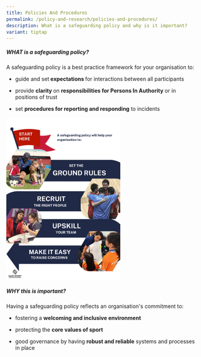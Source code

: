 ```yaml
---
title: Policies And Procedures
permalink: /policy-and-research/policies-and-procedures/
description: What is a safeguarding policy and why is it important?
variant: tiptap
---
```

<h5><strong>WHAT is a safeguarding policy?</strong></h5>
<p>A safeguarding policy is a best practice framework for your organisation
to:</p>
<ul data-tight="true" class="tight">
<li>
<p>guide and set<strong> expectations </strong>for interactions between all
participants</p>
</li>
<li>
<p>provide <strong>clarity </strong>on <strong>responsibilities for Persons In Authority</strong> or
in positions of trust</p>
</li>
<li>
<p>set <strong>procedures for reporting and responding</strong> to incidents</p>
<p></p>
</li>
</ul>
<div class="isomer-image-wrapper">
<img style="width: 60%;" height="auto" width="100%" alt="Policy Map" src="/images/Policy_Benefits.png">
</div>
<p></p>
<h5><strong>WHY this is important?</strong></h5>
<p>Having a safeguarding policy reflects an organisation's commitment to:</p>
<ul data-tight="true" class="tight">
<li>
<p>fostering a <strong>welcoming and inclusive environment</strong>
</p>
</li>
<li>
<p>protecting the <strong>core values of sport</strong>
</p>
</li>
<li>
<p>good governance by having <strong>robust and reliable</strong> systems and
processes in place</p>
<p></p>
</li>
</ul>
<p></p>
<h5></h5>
<p></p>
